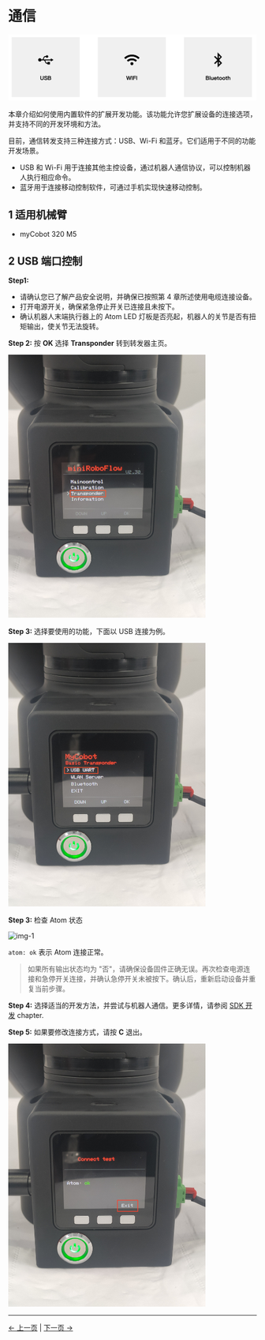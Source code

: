 # 通信

<img src="../../../resources/5-BasicApplication/5.4/5.4.3/connect-1.png" alt="img-1" width="800" height=“auto” /><br>

本章介绍如何使用内置软件的扩展开发功能。该功能允许您扩展设备的连接选项，并支持不同的开发环境和方法。

目前，通信转发支持三种连接方式：USB、Wi-Fi 和蓝牙。它们适用于不同的功能开发场景。

- USB 和 Wi-Fi 用于连接其他主控设备，通过机器人通信协议，可以控制机器人执行相应命令。
- 蓝牙用于连接移动控制软件，可通过手机实现快速移动控制。

## 1 适用机械臂

- myCobot 320 M5

## 2 USB 端口控制

**Step1:**

- 请确认您已了解产品安全说明，并确保已按照第 4 章所述使用电缆连接设备。
- 打开电源开关，确保紧急停止开关已连接且未按下。
- 确认机器人末端执行器上的 Atom LED 灯板是否亮起，机器人的关节是否有扭矩输出，使关节无法旋转。

**Step 2:** 按 **OK** 选择 **Transponder** 转到转发器主页。

<img src="../../../resources/5-BasicApplication/5.4/5.4.5/通讯转发1.jpg" alt="img-1" width="400" height=“auto” /><br>

**Step 3:** 选择要使用的功能，下面以 USB 连接为例。

<img src="../../../resources/5-BasicApplication/5.4/5.4.5/通讯转发2.jpg" alt="img-1" width="400" height=“auto” /><br>

**Step 3:** 检查 Atom 状态

<img src="../../../resources/5-BasicApplication/5.4/5.4.5/通讯转发3.jpg" alt="img-1" width="400" height=“auto” /><br>

`atom: ok` 表示 Atom 连接正常。

> 如果所有输出状态均为 "否"，请确保设备固件正确无误。再次检查电源连接和急停开关连接，并确认急停开关未被按下。确认后，重新启动设备并重复当前步骤。

**Step 4:** 选择适当的开发方法，并尝试与机器人通信。更多详情，请参阅 [SDK 开发](/6-SDKDevelopment/README.md) chapter.

**Step 5:** 如果要修改连接方式，请按 **C** 退出。

<img src="../../../resources/5-BasicApplication/5.4/5.4.5/通讯转发4.jpg" alt="img-1" width="400" height=“auto” /><br>

---

[← 上一页](./4.2.2.1-micro_controller.md) | [下一页 →](./4.2.4.1-micro_controller.md)
